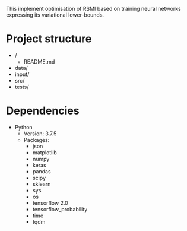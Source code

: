 This implement optimisation of RSMI based on training neural networks expressing its variational lower-bounds.

# Project structure

*  /
    *  README.md
*  data/
*  input/
*  src/
*  tests/

# Dependencies

* Python
  * Version: 3.7.5
  * Packages:
    * json
    * matplotlib
    * numpy
    * keras
    * pandas
    * scipy
    * sklearn
    * sys
    * os
    * tensorflow 2.0
    * tensorflow_probability
    * time
    * tqdm

